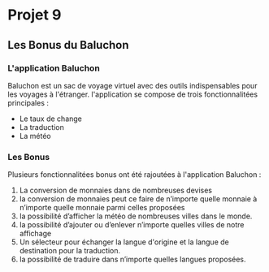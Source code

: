 #  Projet 9
## Les Bonus du Baluchon
###     L'application Baluchon
Baluchon est un sac de voyage virtuel avec des outils indispensables pour les voyages à l'étranger.
l'application se compose de trois fonctionnalitées principales :
* Le taux de change
* La traduction
* La météo
### Les Bonus
Plusieurs fonctionnalitées bonus ont été rajoutées à l'application Baluchon :

1. La conversion de monnaies dans de nombreuses devises
2. la conversion de monnaies peut ce faire de n’importe quelle monnaie à n’importe quelle monnaie parmi celles proposées
3. la possibilité d’afficher la météo de nombreuses villes dans le monde.
4. la possibilité d’ajouter ou d’enlever n’importe quelles villes de notre affichage
5. Un sélecteur pour échanger la langue d'origine et la langue de destination pour la traduction.
6. la possibilité de traduire dans n’importe quelles langues proposées.


